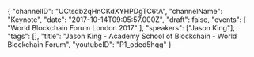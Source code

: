 {
    "channelID": "UCtsdb2qHnCKdXYHPDgTC6tA",
    "channelName": "Keynote",
    "date": "2017-10-14T09:05:57.000Z",
    "draft": false,
    "events": [
        "World Blockchain Forum London 2017"
    ],
    "speakers": ["Jason King"],
    "tags": [],
    "title": "Jason King - Academy School of Blockchain - World Blockchain Forum",
    "youtubeID": "P1_oded5hqg"
}
